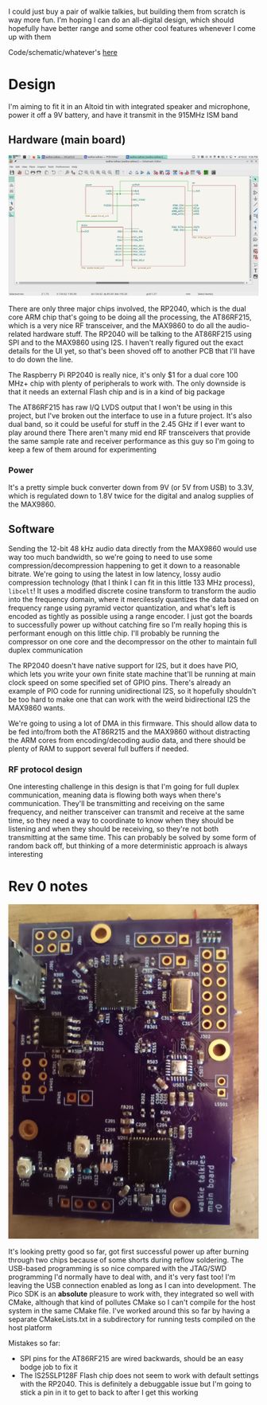 I could just buy a pair of walkie talkies, but building them from scratch is way more fun.
I'm hoping I can do an all-digital design, which should hopefully have better range and some other cool features whenever I come up with them

Code/schematic/whatever's [here](https://git.threefortiethofonehamster.com/kelvin/walkie-talkies)

# Design
I'm aiming to fit it in an Altoid tin with integrated speaker and microphone, power it off a 9V battery, and have it transmit in the 915MHz ISM band

## Hardware (main board)

![Overall schematic](overview.png)

There are only three major chips involved, the RP2040, which is the dual core ARM chip that's going to be doing all the processing, the AT86RF215, which is a very nice RF transceiver, and the MAX9860 to do all the audio-related hardware stuff.
The RP2040 will be talking to the AT86RF215 using SPI and to the MAX9860 using I2S.
I haven't really figured out the exact details for the UI yet, so that's been shoved off to another PCB that I'll have to do down the line.

The Raspberry Pi RP2040 is really nice, it's only $1 for a dual core 100 MHz+ chip with plenty of peripherals to work with.
The only downside is that it needs an external Flash chip and is in a kind of big package

The AT86RF215 has raw I/Q LVDS output that I won't be using in this project, but I've broken out the interface to use in a future project.
It's also dual band, so it could be useful for stuff in the 2.45 GHz if I ever want to play around there
There aren't many mid end RF transceivers that provide the same sample rate and receiver performance as this guy so I'm going to keep a few of them around for experimenting

### Power
It's a pretty simple buck converter down from 9V (or 5V from USB) to 3.3V, which is regulated down to 1.8V twice for the digital and analog supplies of the MAX9860.

## Software
Sending the 12-bit 48 kHz audio data directly from the MAX9860 would use way too much bandwidth, so we're going to need to use some compression/decompression happening to get it down to a reasonable bitrate.
We're going to using the latest in low latency, lossy audio compression technology (that I think I can fit in this little 133 MHz process), `libcelt`!
It uses a modified discrete cosine transform to transform the audio into the frequency domain, where it mercilessly quantizes the data based on frequency range using pyramid vector quantization, and what's left is encoded as tightly as possible using a range encoder.
I just got the boards to successfully power up without catching fire so I'm really hoping this is performant enough on this little chip.
I'll probably be running the compressor on one core and the decompressor on the other to maintain full duplex communication

The RP2040 doesn't have native support for I2S, but it does have PIO, which lets you write your own finite state machine that'll be running at main clock speed on some specified set of GPIO pins.
There's already an example of PIO code for running unidirectional I2S, so it hopefully shouldn't be too hard to make one that can work with the weird bidirectional I2S the MAX9860 wants.

We're going to using a lot of DMA in this firmware.
This should allow data to be fed into/from both the AT86R215 and the MAX9860 without distracting the ARM cores from encoding/decoding audio data, and there should be plenty of RAM to support several full buffers if needed.

### RF protocol design
One interesting challenge in this design is that I'm going for full duplex communication, meaning data is flowing both ways when there's communication.
They'll be transmitting and receiving on the same frequency, and neither transceiver can transmit and receive at the same time, so they need a way to coordinate to know when they should be listening and when they should be receiving, so they're not both transmitting at the same time.
This can probably be solved by some form of random back off, but thinking of a more deterministic approach is always interesting

# Rev 0 notes

![Picture of rev0 board](rev0.jpg)

It's looking pretty good so far, got first successful power up after burning through two chips because of some shorts during reflow soldering.
The USB-based programming is so nice compared with the JTAG/SWD programming I'd normally have to deal with, and it's very fast too!
I'm leaving the USB connection enabled as long as I can into development.
The Pico SDK is an **absolute** pleasure to work with, they integrated so well with CMake, although that kind of pollutes CMake so I can't compile for the host system in the same CMake file.
I've worked around this so far by having a separate CMakeLists.txt in a subdirectory for running tests compiled on the host platform

Mistakes so far:
- SPI pins for the AT86RF215 are wired backwards, should be an easy bodge job to fix it
- The IS25SLP128F Flash chip does not seem to work with default settings with the RP2040. This is definitely a debuggable issue but I'm going to stick a pin in it to get to back to after I get this working
